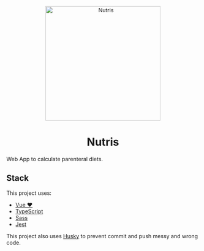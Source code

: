 

<p align="center">
  <img  src="https://img.icons8.com/cotton/2x/watermelon.png" alt="Nutris" width="300" />
</p>
<h1 align="center">Nutris</h1>

Web App to calculate parenteral diets.

## Stack

This project uses:

- [Vue ❤️](https://vuejs.org/)
- [TypeScript](https://www.typescriptlang.org/)
- [Sass](https://sass-lang.com/)
- [Jest](https://jestjs.io/docs/en/getting-started)

This project also uses [Husky](https://github.com/typicode/husky) to prevent commit and push messy and wrong code.

